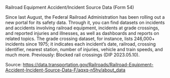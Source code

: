 Railroad Equipment Accident/Incident Source Data (Form 54)

Since last August, the Federal Railroad Administration has been rolling out a new portal for its safety data. Through it, you can find datasets on incidents and accidents involving railroad equipment, incidents at grade crossings, and reported injuries and illnesses, as well as dashboards and reports on related topics. The grade crossing dataset, for instance, lists 246,000+ incidents since 1975; it indicates each incident’s date, railroad, crossing identifier, nearest station, number of injuries, vehicle and train speeds, and much more. Previously: Blocked rail crossings (DIP 2023.05.10).

Source:
https://data.transportation.gov/Railroads/Railroad-Equipment-Accident-Incident-Source-Data-F/aqxq-n5hy/about_data
